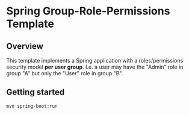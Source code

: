 # Spring Group-Role-Permissions Template

## Overview
This template implements a Spring application with a roles/permissions
security model **per user group**. I.e. a user may have the "Admin" role in group "A"
but only the "User" role in group "B".

## Getting started

```
mvn spring-boot:run
```
